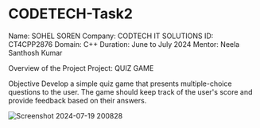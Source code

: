 # CODETECH-Task2
Name: SOHEL SOREN
Company: CODTECH IT SOLUTIONS
ID: CT4CPP2876
Domain: C++
Duration: June to July 2024 Mentor: Neela Santhosh Kumar


Overview of the Project
Project: QUIZ GAME

Objective
Develop a simple quiz game that presents multiple-choice questions to the
user. The game should keep track of the user's score and provide feedback
based on their answers.

![Screenshot 2024-07-19 200828](https://github.com/user-attachments/assets/c0218390-8610-4a86-b953-fb66c9dd7b32)
